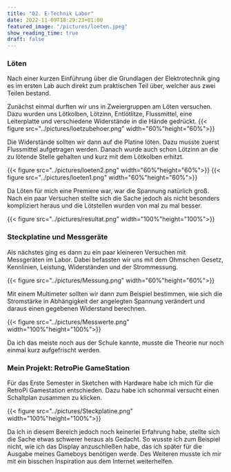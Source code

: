 ```yaml
---
title: "02. E-Technik Labor"
date: 2022-11-09T18:29:23+01:00
featured_image: "/pictures/loeten.jpeg"
show_reading_time: true
draft: false
---
```


### Löten

Nach einer kurzen Einführung über die Grundlagen der Elektrotechnik ging es im ersten Lab auch direkt zum praktischen Teil über, welcher aus zwei Teilen bestand. 

Zunächst einmal durften wir uns in Zweiergruppen am Löten versuchen. Dazu wurden uns Lötkolben, Lötzinn, Entlötlitze, Flussmittel, eine Leiterplatte und verschiedene Widerstände in die Hände gedrückt. 
{{< figure src="../pictures/loetzubehoer.png" width="60%"height="60%">}}

Die Widerstände sollten wir dann auf die Platine löten. Dazu musste zuerst Flussmittel aufgetragen werden. Danach wurde auch schon Lötzinn an die zu lötende Stelle gehalten und kurz mit dem Lötkolben erhitzt. 

{{< figure src="../pictures/loeten2.png" width="60%"height="60%">}}
{{< figure src="../pictures/loeten1.png" width="60%"height="60%">}} 



Da Löten für mich eine Premiere war, war die Spannung natürlich groß. Nach ein paar Versuchen stellte sich die Sache jedoch als nicht besonders kompliziert heraus und die Lötstellen wurden von mal zu mal besser.

{{< figure src="../pictures/resultat.png" width="100%"height="100%">}}



### Steckplatine und Messgeräte

Als nächstes ging es dann zu ein paar kleineren Versuchen mit Messgeräten im Labor. Dabei befassten wir uns mit dem Ohmschen Gesetz, Kennlinien, Leistung, Widerständen und der Strommessung.

{{< figure src="../pictures/Messung.png" width="60%"height="60%">}}

Mit einem Multimeter sollten wir dann zum Beispiel bestimmen, wie sich die Stromstärke in Abhängigkeit der angelegten Spannung verändert und daraus einen gegebenen Widerstand berechnen.


{{< figure src="../pictures/Messwerte.png" width="100%"height="100%">}}

Da ich das meiste noch aus der Schule kannte, musste die Theorie nur noch einmal kurz aufgefrischt werden. 


### Mein Projekt: RetroPie GameStation

Für das Erste Semester in Sketchen with Hardware habe ich mich für die RetroPi Gamestation entschieden.
Dazu habe ich schonmal versucht einen Schaltplan zusammen zu klicken.

{{< figure src="../pictures/Steckplatine.png" width="100%"height="100%">}}

Da ich in diesem Bereich jedoch noch keinerlei Erfahrung habe, stellte sich die Sache etwas schwerer heraus als Gedacht. So wusste ich zum Beispiel nicht, wie ich das Display anzuschließen habe, das ich später für die Ausgabe meines Gameboys benötigen werde. Des Weiteren musste ich mir mit ein bisschen Inspiration aus dem Internet weiterhelfen.




